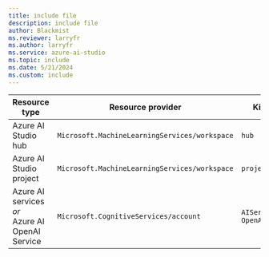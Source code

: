 ```yaml
---
title: include file
description: include file
author: Blackmist
ms.reviewer: larryfr
ms.author: larryfr
ms.service: azure-ai-studio
ms.topic: include
ms.date: 5/21/2024
ms.custom: include
---
```


|Resource type|Resource provider|Kind|
|---|---|---|
|Azure AI Studio hub|`Microsoft.MachineLearningServices/workspace`|`hub`|
|Azure AI Studio project|`Microsoft.MachineLearningServices/workspace`|`project`|
|Azure AI services *or*</br>Azure AI OpenAI Service|`Microsoft.CognitiveServices/account`|`AIServices`</br>`OpenAI`|